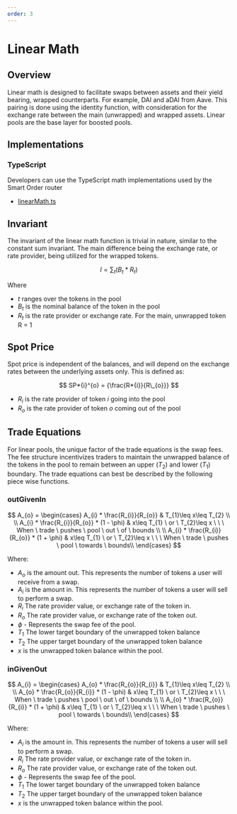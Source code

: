 ```yaml
---
order: 3
---
```


# Linear Math

## Overview

Linear math is designed to facilitate swaps between assets and their yield bearing, wrapped counterparts. For example, DAI and aDAI from Aave. This pairing is done using the identity function, with consideration for the exchange rate between the main (unwrapped) and wrapped assets. Linear pools are the base layer for boosted pools.

## Implementations

### TypeScript

Developers can use the TypeScript math implementations used by the Smart Order router

- [linearMath.ts](https://github.com/balancer/balancer-sor/blob/john/v2-package-linear/src/pools/linearPool/linearMath.ts)

## Invariant

The invariant of the linear math function is trivial in nature, similar to the constant sum invariant. The main difference being the exchange rate, or rate provider, being utilized for the wrapped tokens.

<!-- prettier-ignore -->
$$ I = \sum_{t}({B_{t}*R_{t}}) $$

Where

- $t$ ranges over the tokens in the pool
- $B_t$ is the nominal balance of the token in the pool
- $R_t$​ is the rate provider or exchange rate. For the main, unwrapped token R = 1

## Spot Price

Spot price is independent of the balances, and will depend on the exchange rates between the underlying assets only. This is defined as:

<!-- prettier-ignore -->
$$ SP*{i}^{o} = {\frac{R*{i}}{R\_{o}}} $$

- $R_i$ is the rate provider of token $i$ going into the pool
- $R_o$ is the rate provider of token $o$ coming out of the pool

## Trade Equations

For linear pools, the unique factor of the trade equations is the swap fees. The fee structure incentivizes traders to maintain the unwrapped balance of the tokens in the pool to remain between an upper ($T_{2}$) and lower ($T_{1}$) boundary. The trade equations can best be described by the following piece wise functions.

### outGivenIn

<!-- prettier-ignore -->
$$
A_{o} =
    \begin{cases}
      A_{i} * \frac{R_{i}}{R_{o}} & T_{1}\leq x\leq T_{2} \\ \\
      A_{i} * \frac{R_{i}}{R_{o}} * (1 - \phi) & x\leq T_{1} \ or \ T_{2}\leq x \ \ \ When \ trade \ pushes \ pool \ out \ of \ bounds \\ \\
      A_{i} * \frac{R_{i}}{R_{o}} * (1 + \phi) & x\leq T_{1} \ or \ T_{2}\leq x \ \ \ When \ trade \ pushes \ pool \ towards \ bounds\\
    \end{cases}
$$

Where:

- $A_{o}$ is the amount out. This represents the number of tokens a user will receive from a swap.
- $A_{i}$ is the amount in. This represents the number of tokens a user will sell to perform a swap.
- $R_{i}$ The rate provider value, or exchange rate of the token in.
- $R_{o}$ The rate provider value, or exchange rate of the token out.
- $\phi$ - Represents the swap fee of the pool.
- $T_{1}$ The lower target boundary of the unwrapped token balance
- $T_{2}$ The upper target boundary of the unwrapped token balance
- $x$ is the unwrapped token balance within the pool.

### inGivenOut

<!-- prettier-ignore -->
$$
A_{i} =
    \begin{cases}
      A_{o} * \frac{R_{o}}{R_{i}} & T_{1}\leq x\leq T_{2} \\ \\
      A_{o} * \frac{R_{o}}{R_{i}} * (1 - \phi) & x\leq T_{1} \ or \ T_{2}\leq x \ \ \ When \ trade \ pushes \ pool \ out \ of \ bounds \\ \\
      A_{o} * \frac{R_{o}}{R_{i}} * (1 + \phi) & x\leq T_{1} \ or \ T_{2}\leq x \ \ \ When \ trade \ pushes \ pool \ towards \ bounds\\
    \end{cases}
$$

Where:

- $A_{i}$ is the amount in. This represents the number of tokens a user will sell to perform a swap.
- $R_{i}$ The rate provider value, or exchange rate of the token in.
- $R_{o}$ The rate provider value, or exchange rate of the token out.
- $\phi$ - Represents the swap fee of the pool.
- $T_{1}$ The lower target boundary of the unwrapped token balance
- $T_{2}$ The upper target boundary of the unwrapped token balance
- $x$ is the unwrapped token balance within the pool.

